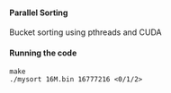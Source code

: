 #### Parallel Sorting
Bucket sorting using pthreads and CUDA

#### Running the code
```
make
./mysort 16M.bin 16777216 <0/1/2>
```
